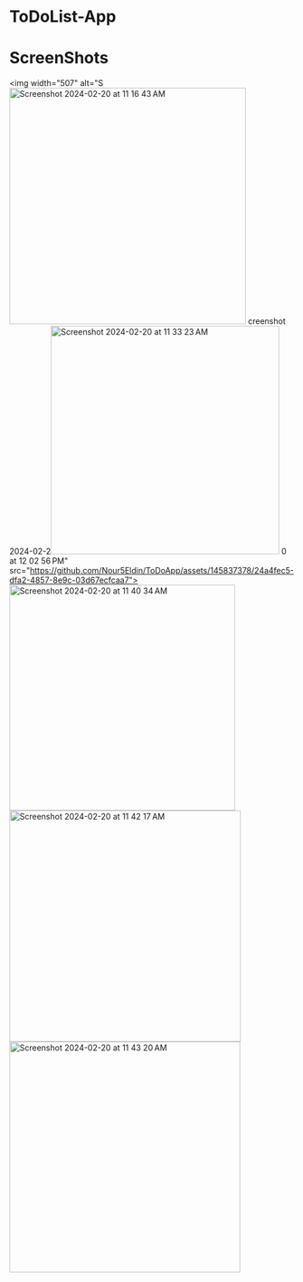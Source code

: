 # ToDoList-App
# ScreenShots
<img width="507" alt="S<img width="418" alt="Screenshot 2024-02-20 at 11 16 43 AM" src="https://github.com/Nour5Eldin/ToDoApp/assets/145837378/f9cf5fad-a43b-4bc6-ba77-cff6ec7e1b25">
creenshot 2024-02-2<img width="404" alt="Screenshot 2024-02-20 at 11 33 23 AM" src="https://github.com/Nour5Eldin/ToDoApp/assets/145837378/88fd6dc9-7614-48cd-b1ba-c663dd549b60">
0 at 12 02 56 PM" src="https://github.com/Nour5Eldin/ToDoApp/assets/145837378/24a4fec5-dfa2-4857-8e9c-03d67ecfcaa7">
<img width="399" alt="Screenshot 2024-02-20 at 11 40 34 AM" src="https://github.com/Nour5Eldin/ToDoApp/assets/145837378/dcf6603a-3549-4f5f-87be-9d7a16cacdc4">
<img width="409" alt="Screenshot 2024-02-20 at 11 42 17 AM" src="https://github.com/Nour5Eldin/ToDoApp/assets/145837378/f7ae10a5-daa0-4c92-9461-c23c8e26c28a">
<img width="408" alt="Screenshot 2024-02-20 at 11 43 20 AM" src="https://github.com/Nour5Eldin/ToDoApp/assets/145837378/ca2e289f-204a-40b0-8036-22e77e940974">
